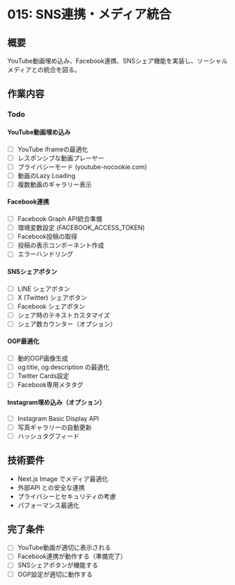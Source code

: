 # 015: SNS連携・メディア統合

## 概要
YouTube動画埋め込み、Facebook連携、SNSシェア機能を実装し、ソーシャルメディアとの統合を図る。

## 作業内容

### Todo

#### YouTube動画埋め込み
- [ ] YouTube iframeの最適化
- [ ] レスポンシブな動画プレーヤー
- [ ] プライバシーモード (youtube-nocookie.com)
- [ ] 動画のLazy Loading
- [ ] 複数動画のギャラリー表示

#### Facebook連携
- [ ] Facebook Graph API統合準備
- [ ] 環境変数設定 (FACEBOOK_ACCESS_TOKEN)
- [ ] Facebook投稿の取得
- [ ] 投稿の表示コンポーネント作成
- [ ] エラーハンドリング

#### SNSシェアボタン
- [ ] LINE シェアボタン
- [ ] X (Twitter) シェアボタン
- [ ] Facebook シェアボタン
- [ ] シェア時のテキストカスタマイズ
- [ ] シェア数カウンター（オプション）

#### OGP最適化
- [ ] 動的OGP画像生成
- [ ] og:title, og:description の最適化
- [ ] Twitter Cards設定
- [ ] Facebook専用メタタグ

#### Instagram埋め込み（オプション）
- [ ] Instagram Basic Display API
- [ ] 写真ギャラリーの自動更新
- [ ] ハッシュタグフィード

## 技術要件
- Next.js Image でメディア最適化
- 外部API との安全な連携
- プライバシーとセキュリティの考慮
- パフォーマンス最適化

## 完了条件
- [ ] YouTube動画が適切に表示される
- [ ] Facebook連携が動作する（準備完了）
- [ ] SNSシェアボタンが機能する
- [ ] OGP設定が適切に動作する